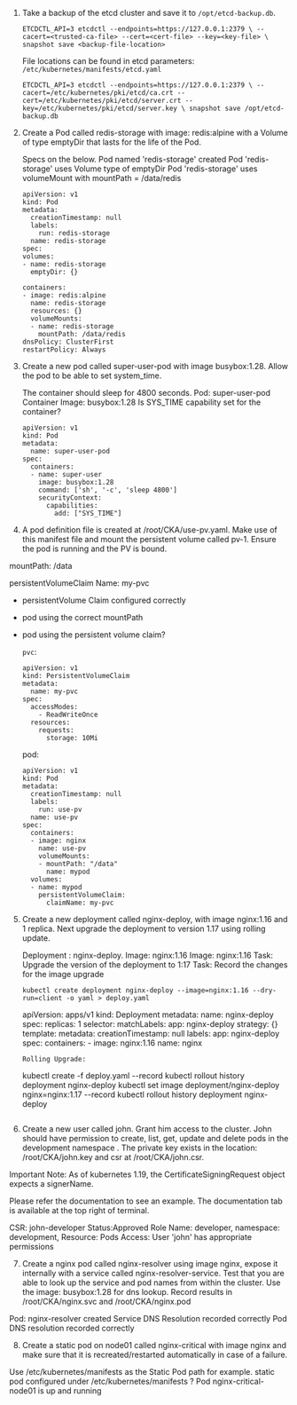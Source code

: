 1. Take a backup of the etcd cluster and save it to `/opt/etcd-backup.db`.

    `ETCDCTL_API=3 etcdctl --endpoints=https://127.0.0.1:2379 \
  --cacert=<trusted-ca-file> --cert=<cert-file> --key=<key-file> \
  snapshot save <backup-file-location>`

    File locations can be found in etcd parameters: `/etc/kubernetes/manifests/etcd.yaml`

    `ETCDCTL_API=3 etcdctl --endpoints=https://127.0.0.1:2379 \
  --cacert=/etc/kubernetes/pki/etcd/ca.crt --cert=/etc/kubernetes/pki/etcd/server.crt --key=/etc/kubernetes/pki/etcd/server.key \
  snapshot save /opt/etcd-backup.db`


2. Create a Pod called redis-storage with image: redis:alpine with a Volume of type emptyDir that lasts for the life of the Pod.

    Specs on the below.
    Pod named 'redis-storage' created
    Pod 'redis-storage' uses Volume type of emptyDir
    Pod 'redis-storage' uses volumeMount with mountPath = /data/redis

    ```
    apiVersion: v1
    kind: Pod
    metadata:
      creationTimestamp: null
      labels:
        run: redis-storage
      name: redis-storage
    spec:
    volumes:
    - name: redis-storage
      emptyDir: {}
    
    containers:
    - image: redis:alpine
      name: redis-storage
      resources: {}
      volumeMounts:
      - name: redis-storage
        mountPath: /data/redis
    dnsPolicy: ClusterFirst
    restartPolicy: Always
    ```

3. Create a new pod called super-user-pod with image busybox:1.28. Allow the pod to be able to set system_time.

    The container should sleep for 4800 seconds.
    Pod: super-user-pod
    Container Image: busybox:1.28
    Is SYS_TIME capability set for the container?

    ```
    apiVersion: v1
    kind: Pod
    metadata:
      name: super-user-pod
    spec:
      containers:
      - name: super-user
        image: busybox:1.28
        command: ['sh', '-c', 'sleep 4800']
        securityContext:
          capabilities:
            add: ["SYS_TIME"]
    ```

  4. A pod definition file is created at /root/CKA/use-pv.yaml. Make use of this manifest file and mount the persistent volume called pv-1. Ensure the pod is running and the PV is bound.

  mountPath: /data

  persistentVolumeClaim Name: my-pvc

  - persistentVolume Claim configured correctly
  - pod using the correct mountPath
  - pod using the persistent volume claim?
    
    `pvc`:
    ```
    apiVersion: v1
    kind: PersistentVolumeClaim
    metadata:
      name: my-pvc
    spec:
      accessModes:
        - ReadWriteOnce
      resources:
        requests:
          storage: 10Mi
    ```
    pod:
    ```
    apiVersion: v1
    kind: Pod
    metadata:
      creationTimestamp: null
      labels:
        run: use-pv
      name: use-pv
    spec:
      containers:
      - image: nginx
        name: use-pv
        volumeMounts:
        - mountPath: "/data"
          name: mypod
      volumes:
      - name: mypod
        persistentVolumeClaim:
          claimName: my-pvc
    ```
5. Create a new deployment called nginx-deploy, with image nginx:1.16 and 1 replica. Next upgrade the deployment to version 1.17 using rolling update.

    Deployment : nginx-deploy. Image: nginx:1.16
    Image: nginx:1.16
    Task: Upgrade the version of the deployment to 1:17
    Task: Record the changes for the image upgrade
    ```
    kubectl create deployment nginx-deploy --image=nginx:1.16 --dry-run=client -o yaml > deploy.yaml
    ```
    apiVersion: apps/v1
    kind: Deployment
    metadata:
      name: nginx-deploy
    spec:
      replicas: 1
      selector:
        matchLabels:
          app: nginx-deploy
      strategy: {}
      template:
        metadata:
          creationTimestamp: null
          labels:
            app: nginx-deploy
        spec:
          containers:
          - image: nginx:1.16
            name: nginx
    ```
    Rolling Upgrade:
    ```
    kubectl create -f deploy.yaml --record
    kubectl rollout history deployment nginx-deploy
    kubectl set image deployment/nginx-deploy nginx=nginx:1.17 --record
    kubectl rollout history deployment nginx-deploy
    ```

6. Create a new user called john. Grant him access to the cluster. John should have permission to create, list, get, update and delete pods in the development namespace . The private key exists in the location: /root/CKA/john.key and csr at /root/CKA/john.csr.

  Important Note: As of kubernetes 1.19, the CertificateSigningRequest object expects a signerName.

  Please refer the documentation to see an example. The documentation tab is available at the top right of terminal.

  CSR: john-developer Status:Approved
  Role Name: developer, namespace: development, Resource: Pods
  Access: User 'john' has appropriate permissions

7. Create a nginx pod called nginx-resolver using image nginx, expose it internally with a service called nginx-resolver-service. Test that you are able to look up the service and pod names from within the cluster. Use the image: busybox:1.28 for dns lookup. Record results in /root/CKA/nginx.svc and /root/CKA/nginx.pod


  Pod: nginx-resolver created
  Service DNS Resolution recorded correctly
  Pod DNS resolution recorded correctly

8. Create a static pod on node01 called nginx-critical with image nginx and make sure that it is recreated/restarted automatically in case of a failure.

  Use /etc/kubernetes/manifests as the Static Pod path for example.
  static pod configured under /etc/kubernetes/manifests ?
  Pod nginx-critical-node01 is up and running